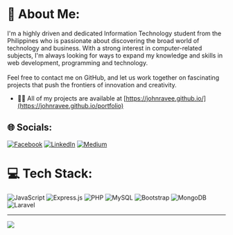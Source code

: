 # 💫 About Me:
I'm a highly driven and dedicated Information Technology student from the Philippines who is passionate about discovering the broad world of technology and business. With a strong interest in computer-related subjects, I'm always looking for ways to expand my knowledge and skills in web development, programming and technology.<br><br>Feel free to contact me on GitHub, and let us work together on fascinating projects that push the frontiers of innovation and creativity.

- 👨‍💻 All of my projects are available at [https://johnravee.github.io/](https://johnravee.github.io/portfolio)

## 🌐 Socials:
[![Facebook](https://img.shields.io/badge/Facebook-%231877F2.svg?logo=Facebook&logoColor=white)](https://facebook.com/https://www.facebook.com/profile.php?id=100086311660925) [![LinkedIn](https://img.shields.io/badge/LinkedIn-%230077B5.svg?logo=linkedin&logoColor=white)](https://linkedin.com/in/https://www.linkedin.com/in/john-rave-mimay-740a06237/) [![Medium](https://img.shields.io/badge/Medium-12100E?logo=medium&logoColor=white)]([https://medium.com/@https://medium.com/@johnravemimayn](https://medium.com/@johnravemimayn)) 

# 💻 Tech Stack:
![JavaScript](https://img.shields.io/badge/javascript-%23323330.svg?style=for-the-badge&logo=javascript&logoColor=%23F7DF1E) ![Express.js](https://img.shields.io/badge/express.js-%23404d59.svg?style=for-the-badge&logo=express&logoColor=%2361DAFB) ![PHP](https://img.shields.io/badge/php-%23777BB4.svg?style=for-the-badge&logo=php&logoColor=white) ![MySQL](https://img.shields.io/badge/mysql-4479A1.svg?style=for-the-badge&logo=mysql&logoColor=white) ![Bootstrap](https://img.shields.io/badge/bootstrap-%238511FA.svg?style=for-the-badge&logo=bootstrap&logoColor=white) ![MongoDB](https://img.shields.io/badge/MongoDB-%234ea94b.svg?style=for-the-badge&logo=mongodb&logoColor=white) ![Laravel](https://img.shields.io/badge/laravel-%23FF2D20.svg?style=for-the-badge&logo=laravel&logoColor=white) 


---
[![](https://visitcount.itsvg.in/api?id=Johnravee&icon=0&color=3)](https://visitcount.itsvg.in)

<!-- Proudly created with GPRM ( https://gprm.itsvg.in ) -->
